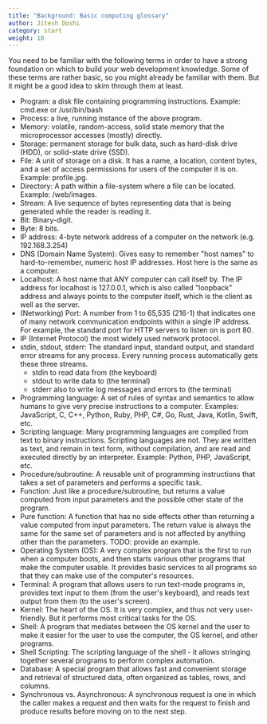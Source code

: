 ```yaml
---
title: "Background: Basic computing glossary"
author: Jitesh Doshi
category: start
weight: 10
---
```


You need to be familiar with the following terms in order to have a strong foundation on which to build your web development knowledge. Some of these terms are rather basic, so you might already be familiar with them. But it might be a good idea to skim through them at least.

- Program: a disk file containing programming instructions. Example: cmd.exe or /usr/bin/bash
- Process: a live, running instance of the above program.
- Memory: volatile, random-access, solid state memory that the microprocessor accesses (mostly) directly.
- Storage: permanent storage for bulk data, such as hard-disk drive (HDD), or solid-state drive (SSD).
- File: A unit of storage on a disk. It has a name, a location, content bytes, and a set of access permissions for users of the computer it is on. Example: profile.jpg.
- Directory: A path within a file-system where a file can be located. Example: /web/images.
- Stream: A live sequence of bytes representing data that is being generated while the reader is reading it.
- Bit: Binary-digit.
- Byte: 8 bits.
- IP address: 4-byte network address of a computer on the network (e.g. 192.168.3.254)
- DNS (Domain Name System): Gives easy to remember "host names" to hard-to-remember, numeric host IP addresses. Host here is the same as a computer.
- Localhost: A host name that ANY computer can call itself by. The IP address for localhost is 127.0.0.1, which is also called "loopback" address and always points to the computer itself, which is the client as well as the server.
- (Networking) Port: A number from 1 to 65,535 (216-1) that indicates one of many network communication endpoints within a single IP address. For example, the standard port for HTTP servers to listen on is port 80.
- IP (Internet Protocol) the most widely used network protocol.
- stdin, stdout, stderr: The standard input, standard output, and standard error streams for any process. Every running process automatically gets these three streams.
  - stdin to read data from (the keyboard)
  - stdout to write data to (the terminal)
  - stderr also to write log messages and errors to (the terminal)
- Programming language: A set of rules of syntax and semantics to allow humans to give very precise instructions to a computer. Examples: JavaScript, C, C++, Python, Ruby, PHP, C#, Go, Rust, Java, Kotlin, Swift, etc.
- Scripting language: Many programming languages are compiled from text to binary instructions. Scripting languages are not. They are written as text, and remain in text form, without compilation, and are read and executed directly by an interpreter. Example: Python, PHP, JavaScript, etc.
- Procedure/subroutine: A reusable unit of programming instructions that takes a set of parameters and performs a specific task.
- Function: Just like a procedure/subroutine, but returns a value computed from input parameters and the possible other state of the program.
- Pure function: A function that has no side effects other than returning a value computed from input parameters. The return value is always the same for the same set of parameters and is not affected by anything other than the parameters. TODO: provide an example.
- Operating System (OS): A very complex program that is the first to run when a computer boots, and then starts various other programs that make the computer usable. It provides basic services to all programs so that they can make use of the computer's resources.
- Terminal: A program that allows users to run text-mode programs in, provides text input to them (from the user's keyboard), and reads text output from them (to the user's screen).
- Kernel: The heart of the OS. It is very complex, and thus not very user-friendly. But it performs most critical tasks for the OS.
- Shell: A program that mediates between the OS kernel and the user to make it easier for the user to use the computer, the OS kernel, and other programs.
- Shell Scripting: The scripting language of the shell - it allows stringing together several programs to perform complex automation.
- Database: A special program that allows fast and convenient storage and retrieval of structured data, often organized as tables, rows, and columns.
- Synchronous vs. Asynchronous: A synchronous request is one in which the caller makes a request and then waits for the request to finish and produce results before moving on to the next step. 